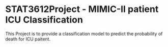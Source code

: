 # STAT3612Project - MIMIC-II patient ICU Classification

This Project is to provide a classification model to predict the probability of death for ICU paitent.

